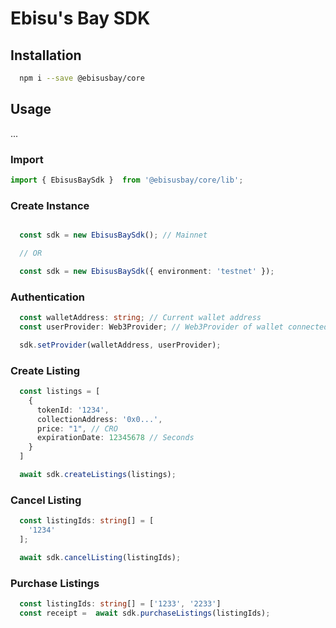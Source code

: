 # Ebisu's Bay SDK


## Installation

```sh
  npm i --save @ebisusbay/core    
```

## Usage

...

### Import


```ts
import { EbisusBaySdk }  from '@ebisusbay/core/lib';
```

### Create Instance

```ts

  const sdk = new EbisusBaySdk(); // Mainnet

  // OR

  const sdk = new EbisusBaySdk({ environment: 'testnet' });
```

### Authentication

```ts  
  const walletAddress: string; // Current wallet address
  const userProvider: Web3Provider; // Web3Provider of wallet connected

  sdk.setProvider(walletAddress, userProvider);
```

### Create Listing

```ts
  const listings = [
    {
      tokenId: '1234',
      collectionAddress: '0x0...',
      price: "1", // CRO
      expirationDate: 12345678 // Seconds
    }
  ]

  await sdk.createListings(listings);
```

### Cancel Listing

```ts
  const listingIds: string[] = [
    '1234'
  ];

  await sdk.cancelListing(listingIds);
```

### Purchase Listings

```ts
  const listingIds: string[] = ['1233', '2233']
  const receipt =  await sdk.purchaseListings(listingIds);
```
